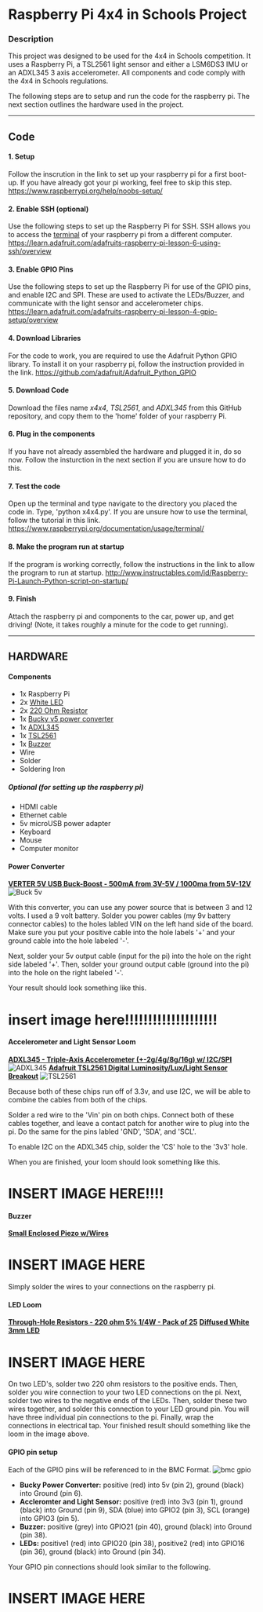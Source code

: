 # Raspberry Pi 4x4 in Schools Project
### Description

This project was designed to be used for the 4x4 in Schools competition. It uses a
Raspberry Pi, a TSL2561 light sensor and either a LSM6DS3 IMU or an ADXL345 3 axis
accelerometer. All components and code comply with the 4x4 in Schools regulations.

The following steps are to setup and run the code for the raspberry pi.
The next section outlines the hardware used in the project.

___
## Code

#### 1. Setup

Follow the inscrution in the link to set up your raspberry pi for a first boot-up. If you have already got your pi working, feel free to skip this step.
https://www.raspberrypi.org/help/noobs-setup/

#### 2. Enable SSH (optional)

Use the following steps to set up the Raspberry Pi for SSH. SSH allows you to access the [terminal](https://www.raspberrypi.org/documentation/usage/terminal/) of your raspberry pi from a different computer. 
https://learn.adafruit.com/adafruits-raspberry-pi-lesson-6-using-ssh/overview

#### 3. Enable GPIO Pins

Use the following steps to set up the Raspberry Pi for use of the GPIO pins, and enable
I2C and SPI. These are used to activate the LEDs/Buzzer, and communicate with the light sensor and accelerometer chips.
https://learn.adafruit.com/adafruits-raspberry-pi-lesson-4-gpio-setup/overview

#### 4. Download Libraries

For the code to work, you are required to use the Adafruit Python GPIO library. To install
it on your raspberry pi, follow the instruction provided in the link.
https://github.com/adafruit/Adafruit_Python_GPIO

#### 5. Download Code

Download the files name *x4x4*, *TSL2561*, and *ADXL345*  from this GitHub repository, and copy them to the 'home'
folder of your raspberry Pi.

#### 6. Plug in the components

If you have not already assembled the hardware and plugged it in, do so now. Follow the insturction in the next section if you are unsure how to do this.

#### 7. Test the code

Open up the terminal and type navigate to the directory you placed the code in.
Type, 'python x4x4.py'. If you are unsure how to use the terminal, follow the tutorial in this link.
https://www.raspberrypi.org/documentation/usage/terminal/

#### 8. Make the program run at startup

If the program is working correctly, follow the instructions in the link to allow the
program to run at startup.
http://www.instructables.com/id/Raspberry-Pi-Launch-Python-script-on-startup/

#### 9. Finish

Attach the raspberry pi and components to the car, power up, and get driving! (Note, it takes roughly a minute for the code to get running).


___

## HARDWARE

#### Components

- 1x Raspberry Pi
- 2x [White LED](https://www.adafruit.com/products/778)
- 2x [220 Ohm Resistor](https://www.adafruit.com/products/2780)
- 1x [Bucky v5 power converter](https://www.adafruit.com/products/2190)
- 1x [ADXL345](https://www.adafruit.com/products/1231)
- 1x [TSL2561](https://www.adafruit.com/products/439)
- 1x [Buzzer](https://www.adafruit.com/products/1740)
- Wire
- Solder
- Soldering Iron

##### Optional (for setting up the raspberry pi)
- HDMI cable
- Ethernet cable
- 5v microUSB power adapter
- Keyboard
- Mouse
- Computer monitor

#### Power Converter

[**VERTER 5V USB Buck-Boost - 500mA from 3V-5V / 1000ma from 5V-12V**](https://www.adafruit.com/product/2190)
![Buck 5v](https://cdn-shop.adafruit.com/1200x900/2190-03.jpg)

With this converter, you can use any power source that is between 3 and 12 volts. I used a 9 volt battery. Solder you power cables (my 9v battery connector cables) to the holes labled VIN on the left hand side of the board. Make sure you put your positive cable into the hole labels '+' and your ground cable into the hole labeled '-'.

Next, solder your 5v output cable (input for the pi) into the hole on the right side labeled '+'. Then, solder your ground output cable (ground into the pi) into the hole on the right labeled '-'.

Your result should look something like this.

# insert image here!!!!!!!!!!!!!!!!!!!!

#### Accelerometer and Light Sensor Loom
[**ADXL345 - Triple-Axis Accelerometer (+-2g/4g/8g/16g) w/ I2C/SPI**](https://www.adafruit.com/products/1231)
![ADXL345](https://cdn-shop.adafruit.com/1200x900/1231-00.jpg)
[**Adafruit TSL2561 Digital Luminosity/Lux/Light Sensor Breakout**](https://www.adafruit.com/products/439)
![TSL2561](https://cdn-shop.adafruit.com/1200x900/439-01.jpg "TSL2561")

Because both of these chips run off of 3.3v, and use I2C, we will be able to combine the cables from both of the chips.

Solder a red wire to the 'Vin' pin on both chips. Connect both of these cables together, and leave a contact patch for another wire to plug into the pi. Do the same for the pins labled 'GND', 'SDA', and 'SCL'.

To  enable I2C on the ADXL345 chip, solder the 'CS' hole to the '3v3' hole.

When you are finished, your loom should look something like this.

# INSERT IMAGE HERE!!!!

#### Buzzer
[**Small Enclosed Piezo w/Wires**](https://www.adafruit.com/products/1740)
# INSERT IMAGE HERE
Simply solder the wires to your connections on the raspberry pi.
#### LED Loom

[**Through-Hole Resistors - 220 ohm 5% 1/4W - Pack of 25**](https://www.adafruit.com/products/2780)
[**Diffused White 3mm LED**](https://www.adafruit.com/products/778)

# INSERT IMAGE HERE

On two LED's, solder two 220 ohm resistors to the positive ends. Then, solder you wire connection to your two LED connections on the pi. Next, solder two wires to the negative ends of the LEDs. Then, solder these two wires together, and solder this connection to your LED ground pin. You will have three individual pin connections to the pi. Finally, wrap the connections in electrical tap. Your finished result should something like the loom in the image above.

#### GPIO pin setup
Each of the GPIO pins will be referenced to in the BMC Format.
![bmc gpio](http://www.raspberrypi-spy.co.uk/wp-content/uploads/2012/06/Raspberry-Pi-GPIO-Layout-Model-B-Plus-rotated-2700x900-1024x341.png)

- **Bucky Power Converter:** positive (red) into 5v (pin 2), ground (black) into Ground (pin 6).
- **Accleromter and Light Sensor:** positive (red) into 3v3 (pin 1), ground (black) into Ground (pin 9), SDA (blue) into GPIO2 (pin 3), SCL (orange) into GPIO3 (pin 5).
- **Buzzer:** positive (grey) into GPIO21 (pin 40), ground (black) into Ground (pin 38).
- **LEDs:** positive1 (red) into GPIO20 (pin 38), positive2 (red) into GPIO16 (pin 36), ground (black) into Ground (pin 34).

Your GPIO pin connections should look similar to the following.

# INSERT IMAGE HERE